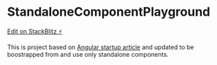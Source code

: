# StandaloneComponentPlayground

[Edit on StackBlitz ⚡️](https://stackblitz.com/edit/angular-ua7jpw)

This is project based on [Angular startup article](https://angular.io/start) and updated to be boostrapped from and use only standalone components.
